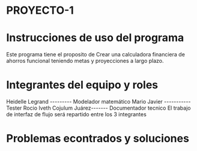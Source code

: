﻿# PROYECTO-1

# Instrucciones de uso del programa
Este programa tiene el proposito de Crear una calculadora financiera de ahorros funcional teniendo metas y proyecciones a largo plazo.

# Integrantes del equipo y roles

Heidelle Legrand --------- Modelador matemático 
Mario Javier ----------- Tester
Rocio Iveth Cojulum Juárez------- Documentador tecnico
El trabajo de interfaz de flujo será repartido entre los 3 integrantes

# Problemas econtrados y soluciones




